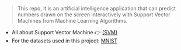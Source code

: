 > This repo, it is an artificial intelligence application that can predict numbers drawn on the screen interactively with Support Vector Machines from Machine Learning Algorithms.

* All about Support Vector Machine :point_right: [(SVM)][svm]
* For the datasets used in this project: [MNIST][mnist_sets]








[svm]: https://scikit-learn.org/stable/modules/svm.html
[mnist_sets]: http://yann.lecun.com/exdb/mnist/

